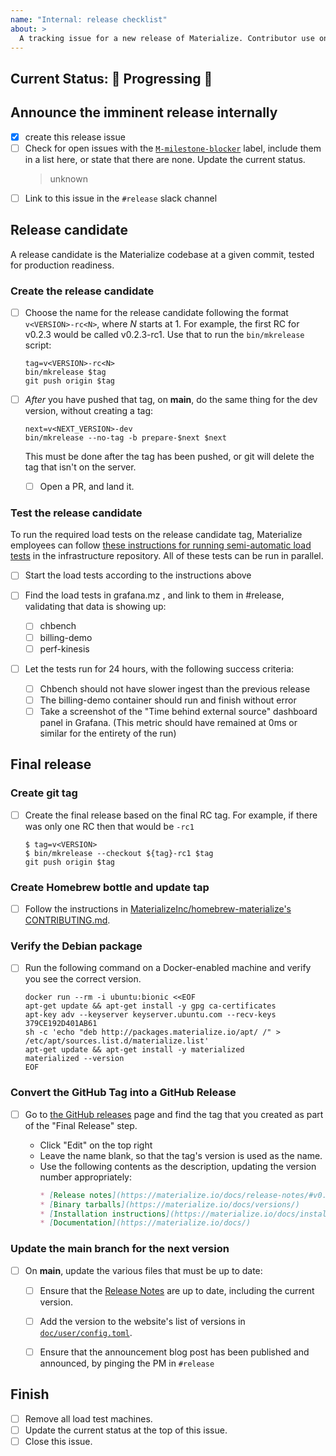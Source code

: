 ```yaml
---
name: "Internal: release checklist"
about: >
  A tracking issue for a new release of Materialize. Contributor use only.
---
```


## Current Status: 🚢 Progressing 🚢

<!--
## Current Status: 🛑 Blocked 🛑
## Current Status: 🚀 [Released](https://github.com/MaterializeInc/materialize/releases/tag/vX.Y.Z) 🚀
-->

## Announce the imminent release internally

- [x] create this release issue
- [ ] Check for open issues with the [`M-milestone-blocker`][blocker-search] label,
  include them in a list here, or state that there are none. Update the current status.
  > unknown
- [ ] Link to this issue in the `#release` slack channel

[blocker-search]: https://github.com/MaterializeInc/materialize/issues?q=is%3Aissue+is%3Aopen+label%3AM-milestone-blocker

## Release candidate

A release candidate is the Materialize codebase at a given commit, tested for
production readiness.

### Create the release candidate

- [ ] Choose the name for the release candidate following the format
  `v<VERSION>-rc<N>`, where _N_ starts at 1. For example, the first RC for
  v0.2.3 would be called v0.2.3-rc1. Use that to run the `bin/mkrelease`
  script:

  ```shell
  tag=v<VERSION>-rc<N>
  bin/mkrelease $tag
  git push origin $tag
  ```

- [ ] *After* you have pushed that tag, on **main**, do the same thing for the dev
  version, without creating a tag:

  ```shell
  next=v<NEXT_VERSION>-dev
  bin/mkrelease --no-tag -b prepare-$next $next
  ```

  This must be done after the tag has been pushed, or git will delete the tag that isn't
  on the server.

  - [ ] Open a PR, and land it.


### Test the release candidate

To run the required load tests on the release candidate tag, Materialize employees
can follow [these instructions for running semi-automatic load tests][load-instr]
in the infrastructure repository. All of these tests can be run in parallel.

[load-instr]: https://github.com/MaterializeInc/infra/tree/main/cloud#starting-a-load-test

- [ ] Start the load tests according to the instructions above

- [ ] Find the load tests in grafana.mz , and link to them in #release, validating that
    data is showing up:

  - [ ] chbench
  - [ ] billing-demo
  - [ ] perf-kinesis

- [ ] Let the tests run for 24 hours, with the following success criteria:

  - [ ] Chbench should not have slower ingest than the previous release
  - [ ] The billing-demo container should run and finish without error
  - [ ] Take a screenshot of the "Time behind external source" dashboard panel
    in Grafana. (This metric should have remained at 0ms or similar for the entirety
    of the run)

## Final release

### Create git tag

- [ ] Create the final release based on the final RC tag. For example, if there was only
  one RC then that would be `-rc1`

  ```console
  $ tag=v<VERSION>
  $ bin/mkrelease --checkout ${tag}-rc1 $tag
  git push origin $tag
  ```

### Create Homebrew bottle and update tap

- [ ] Follow the instructions in [MaterializeInc/homebrew-materialize's
  CONTRIBUTING.md][homebrew-guide].

### Verify the Debian package

- [ ] Run the following command on a Docker-enabled machine and verify you see
  the correct version.

  ```shell
  docker run --rm -i ubuntu:bionic <<EOF
  apt-get update && apt-get install -y gpg ca-certificates
  apt-key adv --keyserver keyserver.ubuntu.com --recv-keys 379CE192D401AB61
  sh -c 'echo "deb http://packages.materialize.io/apt/ /" > /etc/apt/sources.list.d/materialize.list'
  apt-get update && apt-get install -y materialized
  materialized --version
  EOF
  ```

[bintray]: https://bintray.com/beta/#/materialize/apt/materialized

### Convert the GitHub Tag into a GitHub Release

- [ ] Go to [the GitHub releases][releases] page and find the tag that you
  created as part of the "Final Release" step.

  - Click "Edit" on the top right
  - Leave the name blank, so that the tag's version is used as the name.
  - Use the following contents as the description, updating the version
    number appropriately:
    ```markdown
    * [Release notes](https://materialize.io/docs/release-notes/#v0.#.#)
    * [Binary tarballs](https://materialize.io/docs/versions/)
    * [Installation instructions](https://materialize.io/docs/install/)
    * [Documentation](https://materialize.io/docs/)
    ```

### Update the main branch for the next version

- [ ] On **main**, update the various files that must be up to date:

  - [ ] Ensure that the [Release Notes] are up
    to date, including the current version.

  - [ ] Add the version to the website's list of versions in
    [`doc/user/config.toml`].

  - [ ] Ensure that the announcement blog post has been published and announced, by
    pinging the PM in `#release`

## Finish

- [ ] Remove all load test machines.
- [ ] Update the current status at the top of this issue.
- [ ] Close this issue.

[`doc/user/config.toml`]: https://github.com/MaterializeInc/materialize/blob/main/doc/user/config.toml
[`LICENSE`]: https://github.com/MaterializeInc/materialize/tree/main/LICENSE
[`src/materialized/Cargo.toml`]: https://github.com/MaterializeInc/materialize/tree/main/src/materialized/Cargo.toml
[homebrew-guide]: https://github.com/MaterializeInc/homebrew-materialize/blob/master/CONTRIBUTING.md
[Release Notes]: https://github.com/MaterializeInc/materialize/tree/main/doc/user/content/release-notes.md
[releases]: https://github.com/MaterializeInc/materialize/releases
[v0.1.2]: https://github.com/MaterializeInc/materialize/releases/tag/v0.1.2
